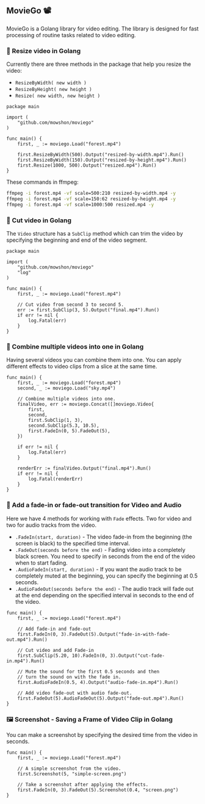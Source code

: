 ## MovieGo 📽

MovieGo is a Golang library for video editing. The library is designed for fast processing of routine tasks related to video editing.

### 🎥 Resize video in Golang

Currently there are three methods in the package that help you resize the video:
* `ResizeByWidth( new width )`
* `ResizeByHeight( new height )`
* `Resize( new width, new height )`

```golang
package main

import (
    "github.com/mowshon/moviego"
)

func main() {
    first, _ := moviego.Load("forest.mp4")

    first.ResizeByWidth(500).Output("resized-by-width.mp4").Run()
    first.ResizeByWidth(150).Output("resized-by-height.mp4").Run()
    first.Resize(1000, 500).Output("resized.mp4").Run()
}
```

These commands in ffmpeg:

```bash
ffmpeg -i forest.mp4 -vf scale=500:210 resized-by-width.mp4 -y
ffmpeg -i forest.mp4 -vf scale=150:62 resized-by-height.mp4 -y
ffmpeg -i forest.mp4 -vf scale=1000:500 resized.mp4 -y
```

### 🎥 Cut video in Golang
The `Video` structure has a `SubClip` method which can trim the video by specifying the beginning and end of the video segment.

```golang
package main

import (
    "github.com/mowshon/moviego"
    "log"
)

func main() {
    first, _ := moviego.Load("forest.mp4")

    // Cut video from second 3 to second 5.
    err := first.SubClip(3, 5).Output("final.mp4").Run()
    if err != nil {
        log.Fatal(err)
    }
}
```

### 🎥 Combine multiple videos into one in Golang
Having several videos you can combine them into one. You can apply different effects to video clips from a slice at the same time.

```golang
func main() {
    first, _ := moviego.Load("forest.mp4")
    second, _ := moviego.Load("sky.mp4")

    // Combine multiple videos into one.
    finalVideo, err := moviego.Concat([]moviego.Video{
        first,
        second,
        first.SubClip(1, 3),
        second.SubClip(5.3, 10.5),
        first.FadeIn(0, 5).FadeOut(5),
    })

    if err != nil {
        log.Fatal(err)
    }

    renderErr := finalVideo.Output("final.mp4").Run()
    if err != nil {
        log.Fatal(renderErr)
    }
}
```

### 🎥 Add a fade-in or fade-out transition for Video and Audio

Here we have 4 methods for working with `Fade` effects. Two for video and two for audio tracks from the video.

* `.FadeIn(start, duration)` - The video fade-in from the beginning (the screen is black) to the specified time interval.
* `.FadeOut(seconds before the end)` - Fading video into a completely black screen. You need to specify in seconds from the end of the video when to start fading.
* `.AudioFadeIn(start, duration)` - If you want the audio track to be completely muted at the beginning, you can specify the beginning at 0.5 seconds.
* `.AudioFadeOut(seconds before the end)` - The audio track will fade out at the end depending on the specified interval in seconds to the end of the video.

```golang
func main() {
    first, _ := moviego.Load("forest.mp4")

    // Add fade-in and fade-out
    first.FadeIn(0, 3).FadeOut(5).Output("fade-in-with-fade-out.mp4").Run()

    // Cut video and add Fade-in
    first.SubClip(5.20, 10).FadeIn(0, 3).Output("cut-fade-in.mp4").Run()

    // Mute the sound for the first 0.5 seconds and then
    // turn the sound on with the fade in.
    first.AudioFadeIn(0.5, 4).Output("audio-fade-in.mp4").Run()

    // Add video fade-out with audio fade-out.
    first.FadeOut(5).AudioFadeOut(5).Output("fade-out.mp4").Run()
}
```

### 🖼️ Screenshot - Saving a Frame of Video Clip in Golang

You can make a screenshot by specifying the desired time from the video in seconds.

```golang
func main() {
    first, _ := moviego.Load("forest.mp4")

    // A simple screenshot from the video.
    first.Screenshot(5, "simple-screen.png")

    // Take a screenshot after applying the effects.
    first.FadeIn(0, 3).FadeOut(5).Screenshot(0.4, "screen.png")
}
```
